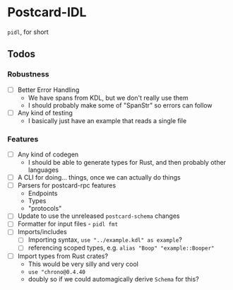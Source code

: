# Postcard-IDL

`pidl`, for short

## Todos

### Robustness

- [ ] Better Error Handling
    - We have spans from KDL, but we don't really use them
    - I should probably make some of "SpanStr" so errors can follow
- [ ] Any kind of testing
    - I basically just have an example that reads a single file

### Features

- [ ] Any kind of codegen
    - I should be able to generate types for Rust, and then probably other languages
- [ ] A CLI for doing... things, once we can actually do things
- [ ] Parsers for postcard-rpc features
    - Endpoints
    - Types
    - "protocols"
- [ ] Update to use the unreleased `postcard-schema` changes
- [ ] Formatter for input files - `pidl fmt`
- [ ] Imports/includes
    - [ ] Importing syntax, `use "../example.kdl" as example`?
    - [ ] referencing scoped types, e.g. `alias "Boop" "example::Booper"`
- [ ] Import types from Rust crates?
    - This would be very silly and very cool
    - `use "chrono@0.4.40`
    - doubly so if we could automagically derive `Schema` for this?
